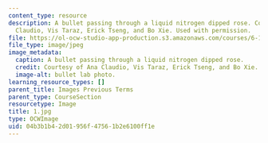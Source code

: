 ```yaml
---
content_type: resource
description: A bullet passing through a liquid nitrogen dipped rose. Courtesy of Ana
  Claudio, Vis Taraz, Erick Tseng, and Bo Xie. Used with permission.
file: https://ol-ocw-studio-app-production.s3.amazonaws.com/courses/6-163-strobe-project-laboratory-fall-2005/04b3b1b42d01956f47561b2e6100ff1e_1.jpg
file_type: image/jpeg
image_metadata:
  caption: A bullet passing through a liquid nitrogen dipped rose.
  credit: Courtesy of Ana Claudio, Vis Taraz, Erick Tseng, and Bo Xie. Used with permission.
  image-alt: bullet lab photo.
learning_resource_types: []
parent_title: Images Previous Terms
parent_type: CourseSection
resourcetype: Image
title: 1.jpg
type: OCWImage
uid: 04b3b1b4-2d01-956f-4756-1b2e6100ff1e
---
```

